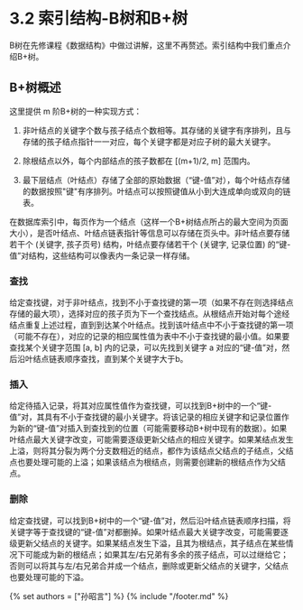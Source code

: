 # 3.2 索引结构-B树和B+树
B树在先修课程《数据结构》中做过讲解，这里不再赘述。索引结构中我们重点介绍B+树。

## B+树概述
这里提供 m 阶B+树的一种实现方式：

1. 非叶结点的关键字个数与孩子结点个数相等。其存储的关键字有序排列，且与存储的孩子结点指针一一对应，每个关键字都是对应子树的最大关键字。

2. 除根结点以外，每个内部结点的孩子数都在 [(m+1)/2, m] 范围内。 

3. 最下层结点（叶结点）存储了全部的原始数据（“键-值”对），每个叶结点存储的数据按照"键"有序排列。叶结点可以按照键值从小到大连成单向或双向的链表。

在数据库索引中，每页作为一个结点（这样一个B+树结点所占的最大空间为页面大小），是否叶结点、叶结点链表指针等信息可以存储在页头中。非叶结点要存储若干个 (关键字, 孩子页号) 结构，叶结点要存储若干个 (关键字, 记录位置) 的“键-值”对结构，这些结构可以像表内一条记录一样存储。

### 查找
给定查找键，对于非叶结点，找到不小于查找键的第一项（如果不存在则选择结点存储的最大项），选择对应的孩子页为下一个查找结点。从根结点开始对每个途经结点重复上述过程，直到到达某个叶结点。找到该叶结点中不小于查找键的第一项（可能不存在），对应的记录的相应属性值为表中不小于查找键的最小值。如果要查找某个关键字范围 [a, b] 内的记录，可以先找到关键字 a 对应的“键-值”对，然后沿叶结点链表顺序查找，直到某个关键字大于b。

### 插入
给定待插入记录，将其对应属性值作为查找键，可以找到B+树中的一个“键-值”对，其具有不小于查找键的最小关键字。将该记录的相应关键字和记录位置作为新的“键-值”对插入到查找到的位置（可能需要移动B+树中现有的数据）。如果叶结点最大关键字改变，可能需要逐级更新父结点的相应关键字。如果某结点发生上溢，则将其分裂为两个分支数相近的结点，都作为该结点父结点的子结点，父结点也要处理可能的上溢；如果该结点为根结点，则需要创建新的根结点作为父结点。

### 删除
给定查找键，可以找到B+树中的一个“键-值”对，然后沿叶结点链表顺序扫描，将关键字等于查找键的“键-值”对都删掉。如果叶结点最大关键字改变，可能需要逐级更新父结点的关键字。如果某结点发生下溢，且其为根结点，其子结点在某些情况下可能成为新的根结点；如果其左/右兄弟有多余的孩子结点，可以过继给它；否则可以将其与左/右兄弟合并成一个结点，删除或更新父结点的关键字，父结点也要处理可能的下溢。

{% set authors = ["孙昭言"] %}
{% include "/footer.md" %}
